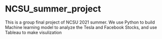 # NCSU_summer_project
This is a group final project of NCSU 2021 summer. We use Python to build Machine learning model to analyze the Tesla and Facebook Stocks, and use Tableau to make visulization
